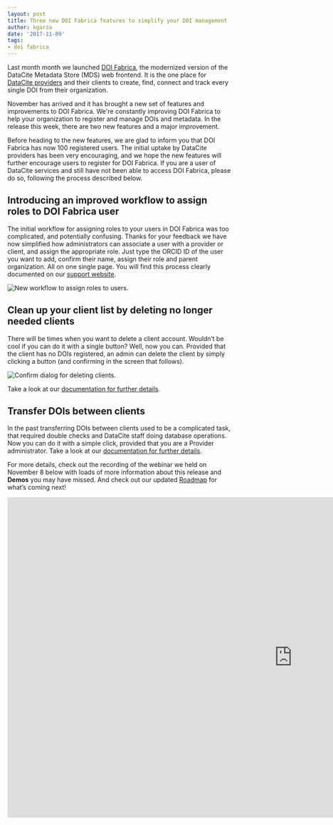 ```yaml
---
layout: post
title: Three new DOI Fabrica features to simplify your DOI management
author: kgarza
date: '2017-11-09'
tags:
- doi fabrica
---
```


Last month month we launched [DOI Fabrica](https://blog.datacite.org/doi-fabrica/), the modernized version of the DataCite Metadata Store (MDS) web frontend. It is the one place for [DataCite providers](https://support.datacite.org/docs/datacite-doi-fabrica#section-what-is-the-difference-between-members-providers-and-clients) and their clients to create, find, connect and track every single DOI from their organization.

November has arrived and it has brought a new set of features and improvements to DOI Fabrica. We're constantly improving DOI Fabrica to help your organization to register and manage DOIs and metadata. In the release this week, there are two new features and a major improvement.

Before heading to the new features, we are glad to inform you that DOI Fabrica has now 100 registered users. The initial uptake by DataCite providers has been very encouraging, and we hope the new features will further encourage users to register for DOI Fabrica. If you are a user of DataCite services and still have not been able to access DOI Fabrica, please do so, following the process described below.

## Introducing an improved workflow to assign roles to DOI Fabrica user

The initial workflow for assigning roles to your users in DOI Fabrica was too complicated, and potentially confusing. Thanks for your feedback we have now simplified how administrators can associate a user with a provider or client, and assign the appropriate role. Just type the ORCID ID of the user you want to add, confirm their name, assign their role and parent organization. All on one single page. You will find this process clearly documented on our [support website](https://support.datacite.org/v1.1/docs/datacite-doi-fabrica#section-how-to-register-as-doi-fabrica-user).

![New workflow to assign roles to users.](https://files.readme.io/b23b589-Bildschirmfoto_2017-11-06_um_23.17.06.png)

## Clean up your client list by deleting no longer needed clients

There will be times when you want to delete a client account. Wouldn’t be cool if you can do it with a single button? Well, now you can. Provided that the client has no DOIs registered, an admin can delete the client by simply clicking a button (and confirming in the screen that follows).

![Confirm dialog for deleting clients.](https://files.readme.io/f5cffb2-Provider_DeleteClient_Account.PNG)

Take a look at our [documentation for further details](https://support.datacite.org/v1.1/docs/datacite-doi-fabrica-for-providers#section-delete-client-account).

## Transfer DOIs between clients

In the past transferring DOIs between clients used to be a complicated task, that required double checks and DataCite staff doing database operations. Now you can do it with a simple click, provided that you are a Provider administrator. Take a look at our [documentation for further details](https://support.datacite.org/v1.1/docs/datacite-doi-fabrica-for-providers#section-transfer-one-dois-to-another-client).

For more details, check out the recording of the webinar we held on November 8 below with loads of more information about this release and **Demos** you may have missed. And check out our updated [Roadmap](https://www.datacite.org/roadmap.html) for what’s coming next!

<iframe width="1280" height="720" src="https://www.youtube.com/embed/U_E3rVTJGfg" frameborder="0" gesture="media" allowfullscreen></iframe>
